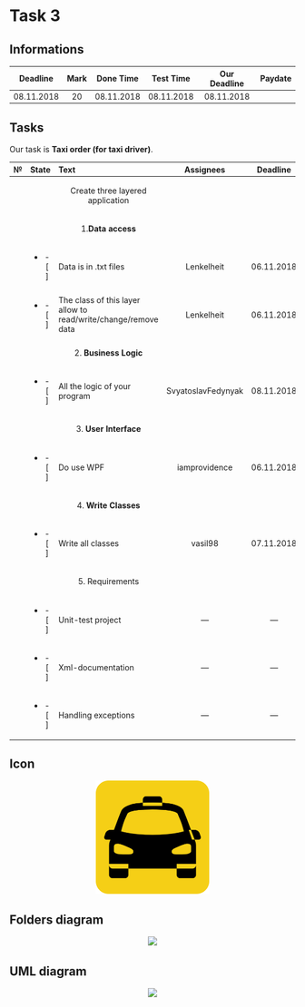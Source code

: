 # Task 3

## Informations

| Deadline |Mark|Done Time |Test Time |Our Deadline|Paydate|
|:--------:|:--:|:--------:|:--------:|:----------:|:-----:|
|08.11.2018| 20 |08.11.2018|08.11.2018| 08.11.2018 |       |


## Tasks

Our task is **Taxi order (for taxi driver)**.

|№|          State         |                            Text                                           |   Assignees  |  Deadline  |
|-|:----------------------:|:--------------------------------------------------------------------------|:------------:|:----------:|
| |                        | <p align="center">  Create three layered application             </p>     |              |            |
| |                        | <p align="center">      1.**Data access**     </p>                        |              |            |
| |<ul><li>- [ ] </li></ul>| Data is in .txt files                                                     |  Lenkelheit  | 06.11.2018 |
| |<ul><li>- [ ] </li></ul>| The class of this layer allow to read/write/change/remove data            |  Lenkelheit  | 06.11.2018 |
| |                        | <p align="center">      2. **Business Logic**   </p>                      |              |            |
| |<ul><li>- [ ] </li></ul>| All the logic of your program                                           |SvyatoslavFedynyak|08.11.2018|
| |                        | <p align="center">      3. **User Interface**   </p>                      |              |            |
| |<ul><li>- [ ] </li></ul>| Do use WPF                                                                |iamprovidence | 06.11.2018 |
| |                        | <p align="center">      4. **Write Classes**   </p>                       |              |            |
| |<ul><li>- [ ] </li></ul>| Write all classes                                                         |    vasil98   | 07.11.2018 |
| |                        | <p align="center">         5. Requirements </p>                           |              |            |
| |<ul><li>- [ ] </li></ul>| Unit-test project                                                         |      —       |      —     |
| |<ul><li>- [ ] </li></ul>| Xml-documentation                                                         |      —       |      —     |
| |<ul><li>- [ ] </li></ul>| Handling exceptions                                                       |      —       |      —     |

## Icon

<p align="center">
  <img src="/Images/Task3/ico.png" width="200" height="200">
</p>

## Folders diagram

<p align="center">
  <img src="/Images/Task3/files.png">
</p>

## UML diagram

<p align="center">
  <img src="/Images/Task3/uml.png">
</p>
 
